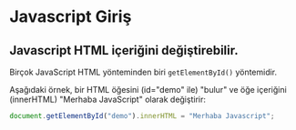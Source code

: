 # Javascript Giriş
## Javascript HTML içeriğini değiştirebilir. 
Birçok JavaScript HTML yönteminden biri `getElementById()` yöntemidir.

Aşağıdaki örnek, bir HTML öğesini (id="demo" ile) "bulur" ve öğe içeriğini (innerHTML) "Merhaba JavaScript" olarak değiştirir:
```js
document.getElementById("demo").innerHTML = "Merhaba Javascript";
```
